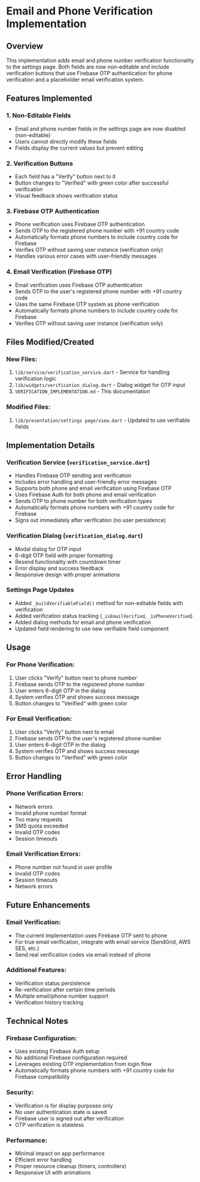 # Email and Phone Verification Implementation

## Overview
This implementation adds email and phone number verification functionality to the settings page. Both fields are now non-editable and include verification buttons that use Firebase OTP authentication for phone verification and a placeholder email verification system.

## Features Implemented

### 1. Non-Editable Fields
- Email and phone number fields in the settings page are now disabled (non-editable)
- Users cannot directly modify these fields
- Fields display the current values but prevent editing

### 2. Verification Buttons
- Each field has a "Verify" button next to it
- Button changes to "Verified" with green color after successful verification
- Visual feedback shows verification status

### 3. Firebase OTP Authentication
- Phone verification uses Firebase OTP authentication
- Sends OTP to the registered phone number with +91 country code
- Automatically formats phone numbers to include country code for Firebase
- Verifies OTP without saving user instance (verification only)
- Handles various error cases with user-friendly messages

### 4. Email Verification (Firebase OTP)
- Email verification uses Firebase OTP authentication
- Sends OTP to the user's registered phone number with +91 country code
- Uses the same Firebase OTP system as phone verification
- Automatically formats phone numbers to include country code for Firebase
- Verifies OTP without saving user instance (verification only)

## Files Modified/Created

### New Files:
1. `lib/service/verification_service.dart` - Service for handling verification logic
2. `lib/widgets/verification_dialog.dart` - Dialog widget for OTP input
3. `VERIFICATION_IMPLEMENTATION.md` - This documentation

### Modified Files:
1. `lib/presentation/settings page/view.dart` - Updated to use verifiable fields

## Implementation Details

### Verification Service (`verification_service.dart`)
- Handles Firebase OTP sending and verification
- Includes error handling and user-friendly error messages
- Supports both phone and email verification using Firebase OTP
- Uses Firebase Auth for both phone and email verification
- Sends OTP to phone number for both verification types
- Automatically formats phone numbers with +91 country code for Firebase
- Signs out immediately after verification (no user persistence)

### Verification Dialog (`verification_dialog.dart`)
- Modal dialog for OTP input
- 6-digit OTP field with proper formatting
- Resend functionality with countdown timer
- Error display and success feedback
- Responsive design with proper animations

### Settings Page Updates
- Added `_buildVerifiableField()` method for non-editable fields with verification
- Added verification status tracking (`_isEmailVerified`, `_isPhoneVerified`)
- Added dialog methods for email and phone verification
- Updated field rendering to use new verifiable field component

## Usage

### For Phone Verification:
1. User clicks "Verify" button next to phone number
2. Firebase sends OTP to the registered phone number
3. User enters 6-digit OTP in the dialog
4. System verifies OTP and shows success message
5. Button changes to "Verified" with green color

### For Email Verification:
1. User clicks "Verify" button next to email
2. Firebase sends OTP to the user's registered phone number
3. User enters 6-digit OTP in the dialog
4. System verifies OTP and shows success message
5. Button changes to "Verified" with green color

## Error Handling

### Phone Verification Errors:
- Network errors
- Invalid phone number format
- Too many requests
- SMS quota exceeded
- Invalid OTP codes
- Session timeouts

### Email Verification Errors:
- Phone number not found in user profile
- Invalid OTP codes
- Session timeouts
- Network errors

## Future Enhancements

### Email Verification:
- The current implementation uses Firebase OTP sent to phone
- For true email verification, integrate with email service (SendGrid, AWS SES, etc.)
- Send real verification codes via email instead of phone

### Additional Features:
- Verification status persistence
- Re-verification after certain time periods
- Multiple email/phone number support
- Verification history tracking

## Technical Notes

### Firebase Configuration:
- Uses existing Firebase Auth setup
- No additional Firebase configuration required
- Leverages existing OTP implementation from login flow
- Automatically formats phone numbers with +91 country code for Firebase compatibility

### Security:
- Verification is for display purposes only
- No user authentication state is saved
- Firebase user is signed out after verification
- OTP verification is stateless

### Performance:
- Minimal impact on app performance
- Efficient error handling
- Proper resource cleanup (timers, controllers)
- Responsive UI with animations 